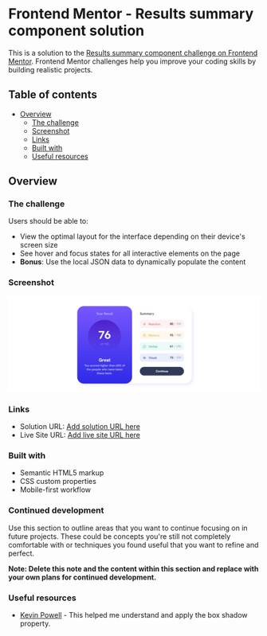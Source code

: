 # Frontend Mentor - Results summary component solution

This is a solution to the [Results summary component challenge on Frontend Mentor](https://www.frontendmentor.io/challenges/results-summary-component-CE_K6s0maV). Frontend Mentor challenges help you improve your coding skills by building realistic projects. 

## Table of contents

- [Overview](#overview)
  - [The challenge](#the-challenge)
  - [Screenshot](#screenshot)
  - [Links](#links)
  - [Built with](#built-with)
  - [Useful resources](#useful-resources)

## Overview

### The challenge

Users should be able to:

- View the optimal layout for the interface depending on their device's screen size
- See hover and focus states for all interactive elements on the page
- **Bonus**: Use the local JSON data to dynamically populate the content

### Screenshot

![image](./screenshot.jpg)

### Links

- Solution URL: [Add solution URL here](https://github.com/Tabebash/Result-summary-component-HTML-CSS)
- Live Site URL: [Add live site URL here](https://tabebash.github.io/Result-summary-component-HTML-CSS/)

### Built with

- Semantic HTML5 markup
- CSS custom properties
- Mobile-first workflow

### Continued development

Use this section to outline areas that you want to continue focusing on in future projects. These could be concepts you're still not completely comfortable with or techniques you found useful that you want to refine and perfect.

**Note: Delete this note and the content within this section and replace with your own plans for continued development.**

### Useful resources

- [Kevin Powell](https://www.youtube.com/watch?v=TZRSXNc0T1k) - This helped me understand and apply the box shadow property.
